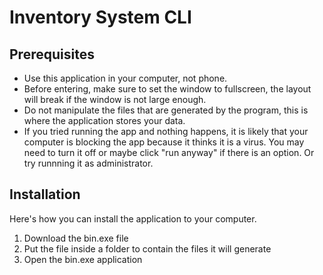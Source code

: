 # Inventory System CLI

## Prerequisites

- Use this application in your computer, not phone.
- Before entering, make sure to set the window to fullscreen, the layout will break if the window is not large enough.
- Do not manipulate the files that are generated by the program, this is where the application stores your data.
- If you tried running the app and nothing happens, it is likely that your computer is blocking the app because it thinks it is a virus. You may need to turn it off or maybe click "run anyway" if there is an option. Or try runnning it as administrator.

## Installation

Here's how you can install the application to your computer.

1. Download the bin.exe file
2. Put the file inside a folder to contain the files it will generate
3. Open the bin.exe application
